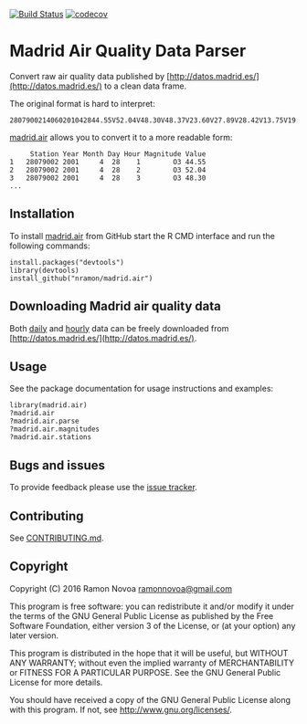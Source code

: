 [![Build Status](https://travis-ci.org/nramon/madrid.air.svg?branch=master)](https://travis-ci.org/nramon/madrid.air) [![codecov](https://codecov.io/gh/nramon/madrid.air/branch/master/graph/badge.svg)](https://codecov.io/gh/nramon/madrid.air)

# Madrid Air Quality Data Parser

Convert raw air quality data published by [http://datos.madrid.es/](http://datos.madrid.es/) to a clean data frame.

The original format is hard to interpret:

```
2807900214060201042844.55V52.04V48.30V48.37V23.60V27.89V28.42V13.75V19.11V38.89V26.32V27.05V41.60V46.91V58.52V77.15V74.55V60.91V52.33V46.20V23.47V9.500V12.24V18.92V
```

[madrid.air](https://github.com/nramon/madrid.air) allows you to convert it to a more readable form:

```
     Station Year Month Day Hour Magnitude Value
1	28079002 2001     4  28    1        O3 44.55
2	28079002 2001     4  28    2        O3 52.04
3	28079002 2001     4  28    3        O3 48.30
...
```

## Installation

To install [madrid.air](https://github.com/nramon/madrid.air) from GitHub start the R CMD interface and run the following commands:

```
install.packages("devtools")
library(devtools)
install_github("nramon/madrid.air")
```

## Downloading Madrid air quality data

Both [daily](http://datos.madrid.es/sites/v/index.jsp?vgnextoid=aecb88a7e2b73410VgnVCM2000000c205a0aRCRD&vgnextchannel=374512b9ace9f310VgnVCM100000171f5a0aRCRD) and [hourly](http://datos.madrid.es/sites/v/index.jsp?vgnextoid=f3c0f7d512273410VgnVCM2000000c205a0aRCRD&vgnextchannel=374512b9ace9f310VgnVCM100000171f5a0aRCRD) data can be freely downloaded from [http://datos.madrid.es/](http://datos.madrid.es/).

## Usage

See the package documentation for usage instructions and examples:

```
library(madrid.air)
?madrid.air
?madrid.air.parse
?madrid.air.magnitudes
?madrid.air.stations
```

## Bugs and issues

To provide feedback please use the [issue tracker](https://github.com/nramon/madrid.air/issues).

## Contributing

See [CONTRIBUTING.md](https://github.com/nramon/madrid.air/blob/master/CONTRIBUTING.md).

## Copyright

Copyright (C) 2016 Ramon Novoa <ramonnovoa@gmail.com>

This program is free software: you can redistribute it and/or modify
it under the terms of the GNU General Public License as published by
the Free Software Foundation, either version 3 of the License, or
(at your option) any later version.

This program is distributed in the hope that it will be useful,
but WITHOUT ANY WARRANTY; without even the implied warranty of
MERCHANTABILITY or FITNESS FOR A PARTICULAR PURPOSE.  See the
GNU General Public License for more details.

You should have received a copy of the GNU General Public License
along with this program.  If not, see <http://www.gnu.org/licenses/>.
